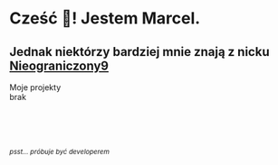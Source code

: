 # **Cześć 👋**! Jestem Marcel.<br>
## Jednak niektórzy bardziej mnie znają z nicku [Nieograniczony9](https://discord.com/users/691965619280674907)<br>
Moje projekty<br>
brak

<br><br><br><br>
<sub>*psst... próbuje być developerem*</sub>
